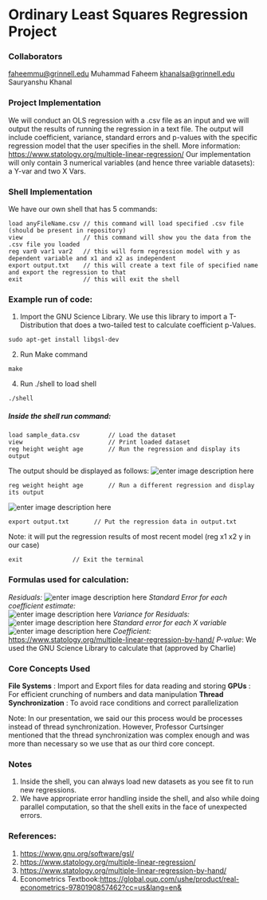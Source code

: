 ﻿# Ordinary Least Squares Regression Project 

### Collaborators

 faheemmu@grinnell.edu  Muhammad Faheem
 khanalsa@grinnell.edu Sauryanshu Khanal

### Project Implementation

We will conduct an OLS regression with a .csv file as an input and we will output the results of running the regression in a text file. The output will include coefficient, variance, standard errors and p-values with the specific regression model that the user specifies in the shell. 
More information: https://www.statology.org/multiple-linear-regression/
Our implementation will only contain 3 numerical variables (and hence three variable datasets): a Y-var and two X Vars.

### Shell Implementation

We have our own shell that has 5 commands:
```
load anyFileName.csv // this command will load specified .csv file (should be present in repository)
view                 // this command will show you the data from the .csv file you loaded
reg var0 var1 var2   // this will form regression model with y as dependent variable and x1 and x2 as independent 
export output.txt    // this will create a text file of specified name and export the regression to that
exit                 // this will exit the shell 
```

### Example run of code:

1. Import the GNU Science Library. We use this library to import a T-Distribution that does a two-tailed test to calculate coefficient p-Values.
```
sudo apt-get install libgsl-dev
```
2. Run Make command 
```
make
```
4. Run ./shell to load shell
```
./shell
``` 

##### Inside the shell run command:

```
load sample_data.csv   		// Load the dataset
view              			// Print loaded dataset 
reg height weight age       // Run the regression and display its output
```
The output should be displayed as follows: 
![enter image description here](https://imgur.com/0HgUX3zl.png)

```
reg weight height age       // Run a different regression and display its output
```
![enter image description here](https://imgur.com/N3sSPphl.png)

```
export output.txt 		// Put the regression data in output.txt 
```
Note: it will put the regression results of most recent model (reg x1 x2 y in our case) 
```
exit              // Exit the terminal 
```

### Formulas used for calculation: 
*Residuals:*
![enter image description here](https://imgur.com/zTFiSCQl.png)
*Standard Error for each coefficient estimate:*   
![enter image description here](https://imgur.com/KnunKSsl.png)
*Variance for Residuals:*         
![enter image description here](https://imgur.com/FurO2YFl.png)
*Standard error for each X variable*
![enter image description here](https://imgur.com/mokjyMWl.png)
*Coefficient:*      https://www.statology.org/multiple-linear-regression-by-hand/
*P-value*: We used the GNU Science Library to calculate that (approved by Charlie)


### Core Concepts Used 

**File Systems**           : Import and Export files for data reading and storing 
**GPUs**                   : For efficient crunching of numbers and data manipulation 
**Thread Synchronization** : To avoid race conditions and correct parallelization

Note: In our presentation, we said our this process would be processes instead of thread synchronization. However, Professor Curtsinger mentioned that the thread synchronization was complex enough and was more than necessary so we use that as our third core concept.

### Notes
1. Inside the shell, you can always load new datasets as you see fit to run new regressions.
2. We have appropriate error handling inside the shell, and also while doing parallel computation, so that the shell exits in the face of unexpected errors.
### References:
1. https://www.gnu.org/software/gsl/
2. https://www.statology.org/multiple-linear-regression/
3. https://www.statology.org/multiple-linear-regression-by-hand/
4. Econometrics Textbook:https://global.oup.com/ushe/product/real-econometrics-9780190857462?cc=us&lang=en&












